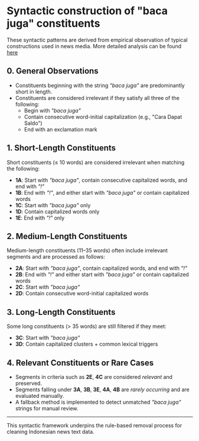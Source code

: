 # Syntactic construction of "baca juga" constituents

These syntactic patterns are derived from empirical observation of typical constructions used in news media. More detailed analysis can be found [here](https://github.com/alanindra/baca-juga-cleaner/blob/main/analysis.ipynb)
## 0. General Observations

- Constituents beginning with the string *"baca juga"* are predominantly short in length.
- Constituents are considered irrelevant if they satisfy all three of the following:
  - Begin with *"baca juga"*
  - Contain consecutive word-initial capitalization (e.g., "Cara Dapat Saldo")
  - End with an exclamation mark

## 1. Short-Length Constituents

Short constituents (≤ 10 words) are considered irrelevant when matching the following:

- **1A**: Start with *"baca juga"*, contain consecutive capitalized words, and end with *"!"*
- **1B**: End with *"!"*, and either start with *"baca juga"* or contain capitalized words
- **1C**: Start with *"baca juga"* only
- **1D**: Contain capitalized words only
- **1E**: End with *"!"* only

## 2. Medium-Length Constituents

Medium-length constituents (11–35 words) often include irrelevant segments and are processed as follows:

- **2A**: Start with *"baca juga"*, contain capitalized words, and end with *"!"*
- **2B**: End with *"!"* and either start with *"baca juga"* or contain capitalized words
- **2C**: Start with *"baca juga"*
- **2D**: Contain consecutive word-initial capitalized words

## 3. Long-Length Constituents

Some long constituents (> 35 words) are still filtered if they meet:

- **3C**: Start with *"baca juga"*
- **3D**: Contain capitalized clusters + common lexical triggers

## 4. Relevant Constituents or Rare Cases

- Segments in criteria such as **2E**, **4C** are considered *relevant* and preserved.
- Segments falling under **3A**, **3B**, **3E**, **4A**, **4B** are *rarely occurring* and are evaluated manually.
- A fallback method is implemented to detect unmatched *"baca juga"* strings for manual review.

---

This syntactic framework underpins the rule-based removal process for cleaning Indonesian news text data.
